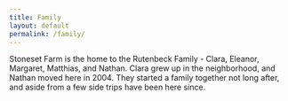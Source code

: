 ```yaml
---
title: Family
layout: default
permalink: /family/
---
```


Stoneset Farm is the home to the Rutenbeck Family - Clara, Eleanor, Margaret,
Matthias, and Nathan. Clara grew up in the neighborhood, and Nathan moved here
in 2004. They started a family together not long after, and aside from a few
side trips have been here since.

